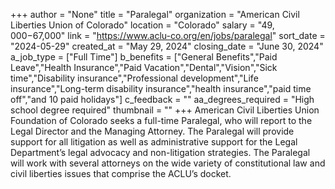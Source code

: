 +++
author = "None"
title = "Paralegal"
organization = "American Civil Liberties Union of Colorado"
location = "Colorado"
salary = "$49,000-$67,000"
link = "https://www.aclu-co.org/en/jobs/paralegal"
sort_date = "2024-05-29"
created_at = "May 29, 2024"
closing_date = "June 30, 2024"
a_job_type = ["Full Time"]
b_benefits = ["General Benefits","Paid Leave","Health Insurance","Paid Vacation","Dental","Vision","Sick time","Disability insurance","Professional development","Life insurance","Long-term disability insurance","health insurance","paid time off","and 10 paid holidays"]
c_feedback = ""
aa_degrees_required = "High school degree required"
thumbnail = ""
+++
American Civil Liberties Union Foundation of Colorado seeks a full-time Paralegal, who will report to the Legal Director and the Managing Attorney. The Paralegal will provide support for all litigation as well as administrative support for the Legal Department’s legal advocacy and non-litigation strategies. The Paralegal will work with several attorneys on the wide variety of constitutional law and civil liberties issues that comprise the ACLU’s docket.